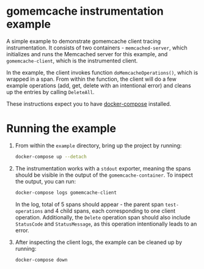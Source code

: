 # gomemcache instrumentation example

A simple example to demonstrate gomemcache client tracing instrumentation. It consists of two containers - `memcached-server`, which initializes and runs the Memcached server for this example, and `gomemcache-client`, which is the instrumented client.

In the example, the client invokes function `doMemcacheOperations()`, which is wrapped in a span. From within the function, the client will do a few example operations (add, get, delete with an intentional error) and cleans up the entries by calling `DeleteAll`.

These instructions expect you to have
[docker-compose](https://docs.docker.com/compose/) installed.

# Running the example

1. From within the `example` directory, bring up the project by running:

    ```sh
    docker-compose up --detach
    ```

2. The instrumentation works with a `stdout` exporter, meaning the spans should be visible in the output of the `gomemcache-container`. To inspect the output, you can run:

    ```sh
    docker-compose logs gomemcache-client
    ```

    In the log, total of 5 spans should appear - the parent span `test-operations` and 4 child spans, each corresponding to one client operation. Additionally, the `Delete` operation span should also include `StatusCode` and `StatusMessage`, as this operation intentionally leads to an error.

3. After inspecting the client logs, the example can be cleaned up by running:

    ```sh
    docker-compose down
    ```